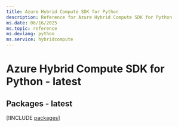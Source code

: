 ```yaml
---
title: Azure Hybrid Compute SDK for Python
description: Reference for Azure Hybrid Compute SDK for Python
ms.date: 06/16/2025
ms.topic: reference
ms.devlang: python
ms.service: hybridcompute
---
```

# Azure Hybrid Compute SDK for Python - latest
## Packages - latest
[!INCLUDE [packages](hybrid-compute-index.md)]